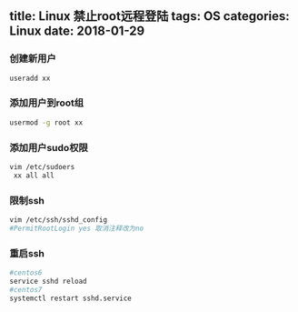 title: Linux 禁止root远程登陆
tags: OS
categories: Linux
date: 2018-01-29
---

### 创建新用户
```bash
useradd xx
```

### 添加用户到root组
```bash
usermod -g root xx
```
<!-- more -->
### 添加用户sudo权限
```bash
vim /etc/sudoers
 xx all all
```

### 限制ssh
```bash
vim /etc/ssh/sshd_config
#PermitRootLogin yes 取消注释改为no
```

### 重启ssh
```bash
#centos6
service sshd reload
#centos7
systemctl restart sshd.service
```
